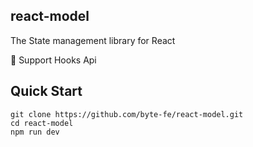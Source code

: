 ## react-model

The State management library for React

🎉 Support Hooks Api

## Quick Start

```
git clone https://github.com/byte-fe/react-model.git
cd react-model
npm run dev
```
